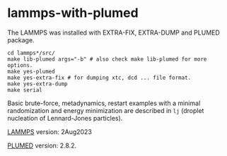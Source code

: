 # lammps-with-plumed

The LAMMPS was installed with EXTRA-FIX, EXTRA-DUMP and PLUMED package.

```
cd lammps*/src/
make lib-plumed args="-b" # also check make lib-plumed for more options.
make yes-plumed
make yes-extra-fix # for dumping xtc, dcd ... file format.
make yes-extra-dump
make serial
```

Basic brute-force, metadynamics, restart examples with a minimal randomization and energy minimization are described in `lj` (droplet nucleation of Lennard-Jones particles).

[LAMMPS](https://www.lammps.org/#gsc.tab=0) version: 2Aug2023

[PLUMED](https://www.plumed.org/doc-v2.8/user-doc/html/index.html) version: 2.8.2.
